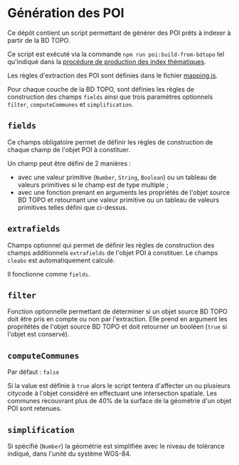 # Génération des POI

Ce dépôt contient un script permettant de générer des POI prêts à indexer à partir de la BD TOPO.

Ce script est exécuté via la commande `npm run poi:build-from-bdtopo` tel qu'indiqué dans la [procédure de production des index thématiques](indexation.md).

Les règles d'extraction des POI sont définies dans le fichier [mapping.js](/indexes/poi/scripts/build-from-bdtopo/mapping.js).

Pour chaque couche de la BD TOPO, sont définies les règles de construction des champs `fields` ainsi que trois paramètres optionnels `filter`, `computeCommunes` et `simplification`.

## `fields`

Ce champs obligatoire permet de définir les règles de construction de chaque champ de l'objet POI à constituer.

Un champ peut être défini de 2 manières :

- avec une valeur primitive (`Number`, `String`, `Boolean`) ou un tableau de valeurs primitives si le champ est de type multiple ;
- avec une fonction prenant en arguments les propriétés de l'objet source BD TOPO et retournant une valeur primitive ou un tableau de valeurs primitives telles défini que ci-dessus.

## `extrafields`

Champs optionnel qui permet de définir les règles de construction des champs additionnels `extrafields` de l'objet POI à constituer. Le champs `cleabs` est automatiquement calculé.

Il fonctionne comme `fields`.

## `filter`

Fonction optionnelle permettant de déterminer si un objet source BD TOPO doit être pris en compte ou non par l'extraction. Elle prend en argument les propritétés de l'objet source BD TOPO et doit retourner un booléen (`true` si l'objet est conservé).

## `computeCommunes`

Par défaut : `false`

Si la value est définie à `true` alors le script tentera d'affecter un ou plusieurs citycode à l'objet considéré en effectuant une intersection spatiale. Les communes recouvrant plus de 40% de la surface de la géométrie d'un objet POI sont retenues.

## `simplification`

Si spécifié (`Number`) la géométrie est simplifiée avec le niveau de tolérance indiqué, dans l'unité du système WGS-84.
